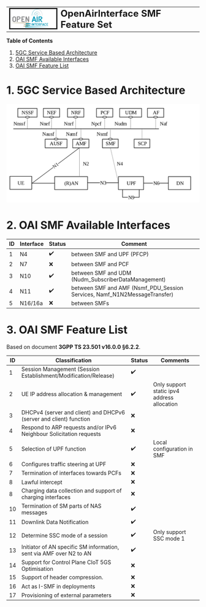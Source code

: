<table style="border-collapse: collapse; border: none;">
  <tr style="border-collapse: collapse; border: none;">
    <td style="border-collapse: collapse; border: none;">
      <a href="http://www.openairinterface.org/">
         <img src="./images/oai_final_logo.png" alt="" border=3 height=50 width=150>
         </img>
      </a>
    </td>
    <td style="border-collapse: collapse; border: none; vertical-align: center;">
      <b><font size = "5">OpenAirInterface SMF Feature Set</font></b>
    </td>
  </tr>
</table>

**Table of Contents**

1. [5GC Service Based Architecture](#1-5gc-service-based-architecture)
2. [OAI SMF Available Interfaces](#2-oai-smf-available-interfaces)
3. [OAI SMF Feature List](#3-oai-smf-feature-list)

# 1. 5GC Service Based Architecture #

![5GC SBA](./images/5gc_sba.png)

# 2. OAI SMF Available Interfaces #

| **ID** | **Interface** | **Status**         | **Comment**                                                               |
| ------ | ------------- | ------------------ | --------------------------------------------------------------------------|
| 1      | N4            | :heavy_check_mark: | between SMF and UPF (PFCP)                                                |
| 2      | N7            | :x:                | between SMF and PCF                                                       |
| 3      | N10           | :heavy_check_mark: | between SMF and UDM (Nudm_SubscriberDataManagement)                       |
| 4      | N11           | :heavy_check_mark: | between SMF and AMF (Nsmf_PDU_Session Services, Namf_N1N2MessageTransfer) |
| 5      | N16/16a       | :x:                | between SMFs                                                              |

# 3. OAI SMF Feature List #

Based on document **3GPP TS 23.501 v16.0.0 §6.2.2**.

| **ID** | **Classification**                                                  | **Status**         | **Comments**                                |
| ------ | ------------------------------------------------------------------- | ------------------ | ------------------------------------------- |
| 1      | Session Management (Session Establishment/Modification/Release)     | :heavy_check_mark: |                                             |
| 2      | UE IP address allocation & management​                               | :heavy_check_mark: | Only support static ipv4 address allocation |
| 3      | DHCPv4 (server and client) and DHCPv6 (server and client) function  | :x:                |                                             |
| 4      | Respond to ARP requests and/or IPv6 Neighbour Solicitation requests | :x:                |                                             |
| 5      | Selection of UPF function​                                           | :heavy_check_mark: | Local configuration in SMF                  |
| 6      | Configures traffic steering at UPF                                  | :x:                |                                             |
| 7      | Termination of interfaces towards PCFs                              | :x:                |                                             |
| 8      | Lawful intercept                                                    | :x:                |                                             |
| 8      | Charging data collection and support of charging interfaces         | :x:                |                                             |
| 10     | Termination of SM parts of NAS messages                             | :heavy_check_mark: |                                             |
| 11     | Downlink Data Notification                                          | :heavy_check_mark: |                                             |
| 12     | Determine SSC mode of a session​                                     | :heavy_check_mark: | Only support SSC mode 1​                     |
| 13     | Initiator of AN specific SM information, sent via AMF over N2 to AN | :heavy_check_mark: |                                             |
| 14     | Support for Control Plane CIoT 5GS Optimisation                     | :x:                |                                             |
| 15     | Support of header compression. ​                                     | :x:                |                                             |
| 16     | Act as I-SMF in deployments                                         | :x:                |                                             |
| 17     | Provisioning of external parameters                                 | :x:                |                                             |
